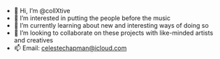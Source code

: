 - 👋 Hi, I’m @collXtive
- 👀 I’m interested in putting the people before the music
- 🌱 I’m currently learning about new and interesting ways of doing so
- 💞️ I’m looking to collaborate on these projects with like-minded artists and creatives
- 📫 Email: celestechapman@icloud.com


<!---
collXtive/collXtive is a ✨ special ✨ repository because its `README.md` (this file) appears on your GitHub profile.
You can click the Preview link to take a look at your changes.
--->
